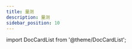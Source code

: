 ```yaml
---
title: 量测
description: 量测
sidebar_position: 10
---
```


import DocCardList from '@theme/DocCardList';

<DocCardList />